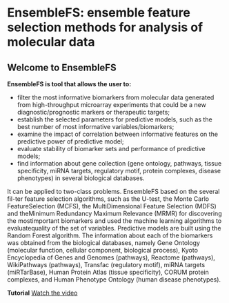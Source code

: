 # EnsembleFS: ensemble feature selection methods for analysis of molecular data

## Welcome to EnsembleFS
**EnsembleFS is tool that allows the user to:**
* filter the most informative biomarkers from molecular data generated from high-throughput microarray experiments that could be a new diagnostic/prognostic markers or therapeutic targets;
* establish the selected parameters for predictive models, such as the best number of most informative variables/biomarkers;
* examine the impact of correlation between informative features on the predictive power of predictive model;
* evaluate stability of biomarker sets and performance of predictive models;
* find information about gene collection (gene ontology, pathways, tissue specificity, miRNA targets, regulatory motif, protein complexes, disease phenotypes) in several biological databases.

It can be applied to two-class problems. EnsembleFS based on the several fil-ter feature selection algorithms, such as the U-test, the Monte Carlo FeatureSelection (MCFS), the MultiDimensional Feature Selection (MDFS) and theMinimum Redundancy Maximum Relevance (MRMR) for discovering the mostimportant biomarkers and used the machine learning algorithms to evaluatequality of the set of variables. Predictive models are built using the Random Forest algorithm.
The information about each of the biomarkers was obtained from the biological databases, namely Gene Ontology (molecular function, cellular component, biological process), Kyoto Encyclopedia of Genes and Genomes (pathways), Reactome (pathways), WikiPathways (pathways), Transfac (regulatory motif), miRNA targets (miRTarBase), Human Protein Atlas (tissue specificity), CORUM protein complexes, and Human Phenotype Ontology (human disease phenotypes).

**Tutorial**
[Watch the video](https://www.youtube.com/embed/e5oHiaigA68)
